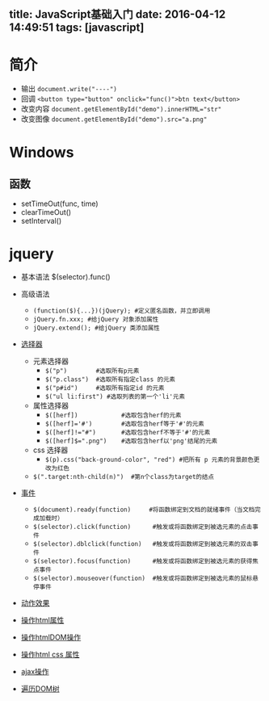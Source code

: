 title: JavaScript基础入门
date: 2016-04-12 14:49:51
tags: [javascript]
---


# 简介

+ 输出
`document.write("----")`
+ 回调
`<button type="button" onclick="func()">btn text</button>`
+ 改变内容
`document.getElementById("demo").innerHTML="str"`
+ 改变图像
`document.getElementById("demo").src="a.png"`
<!--more-->


# Windows

## 函数
+ setTimeOut(func, time)
+ clearTimeOut()
+ setInterval()


# jquery

+ 基本语法
    $(selector).func()
+ 高级语法
    * `(function($){...})(jQuery); #定义匿名函数，并立即调用`
    * `jQuery.fn.xxx; #给jQuery 对象添加属性`
    * `jQuery.extend(); #给jQuery 类添加属性`

+ [选择器](http://www.w3school.com.cn/jquery/jquery_ref_selectors.asp)
    * 元素选择器
        - `$("p")        #选取所有p元素`
        - `$("p.class")  #选取所有指定class 的元素`
        - `$("p#id")     #选取所有指定id 的元素`
        - `$("ul li:first") #选取列表的第一个'li'元素`
    * 属性选择器
        - `$([herf])            #选取包含herf的元素`
        - `$([herf]='#')        #选取包含herf等于'#'的元素`
        - `$([herf]!="#")       #选取包含herf不等于'#'的元素`
        - `$([herf]$=".png")    #选取包含herf以'png'结尾的元素`
    * css 选择器
        - `$(p).css("back-ground-color", "red") #把所有 p 元素的背景颜色更改为红色`
    * `$(".target:nth-child(n)")  #第n个class为target的结点`  
+ [事件](http://www.w3school.com.cn/jquery/jquery_ref_events.asp)
    * `$(document).ready(function)     #将函数绑定到文档的就绪事件（当文档完成加载时）`
    * `$(selector).click(function)      #触发或将函数绑定到被选元素的点击事件`    
    * `$(selector).dblclick(function)   #触发或将函数绑定到被选元素的双击事件`    
    * `$(selector).focus(function)      #触发或将函数绑定到被选元素的获得焦点事件`    
    * `$(selector).mouseover(function)  #触发或将函数绑定到被选元素的鼠标悬停事件`
+ [动作效果](http://www.w3school.com.cn/jquery/jquery_ref_effects.asp)
+ [操作html属性](http://www.w3school.com.cn/jquery/jquery_ref_attributes.asp)
+ [操作htmlDOM操作](http://www.w3school.com.cn/jquery/jquery_ref_manipulation.asp)
+ [操作html css 属性](http://www.w3school.com.cn/jquery/jquery_ref_css.asp)
+ [ajax操作](http://www.w3school.com.cn/jquery/jquery_ref_ajax.asp)
+ [遍历DOM树](http://www.w3school.com.cn/jquery/jquery_ref_traversing.asp)
